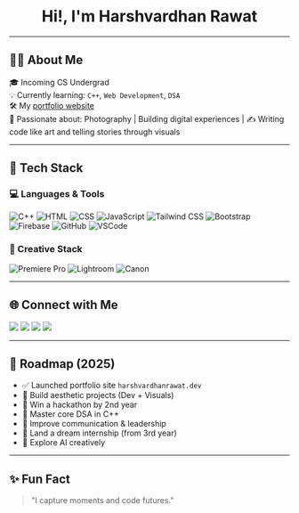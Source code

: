 <!-- GitHub Profile README for HarshvardhanRawat -->

<h1 align="center">Hi!, I'm Harshvardhan Rawat</h1>

---

## 🧑‍💻 About Me

🎓 Incoming CS Undergrad   
💡 Currently learning: `C++`, `Web Development`, `DSA`  
🛠️ My [portfolio website](https://harshvardhanrawat.dev)  
📸 Passionate about: Photography | Building digital experiences |
✍️ Writing code like art and telling stories through visuals  

---

## 🔧 Tech Stack

### 💻 Languages & Tools  
![C++](https://img.shields.io/badge/-C++-00599C?style=for-the-badge&logo=cplusplus&logoColor=white)
![HTML](https://img.shields.io/badge/-HTML5-E34F26?style=for-the-badge&logo=html5&logoColor=white)
![CSS](https://img.shields.io/badge/-CSS3-1572B6?style=for-the-badge&logo=css3)
![JavaScript](https://img.shields.io/badge/-JavaScript-F7DF1E?style=for-the-badge&logo=javascript&logoColor=000)
![Tailwind CSS](https://img.shields.io/badge/-Tailwind_CSS-38B2AC?style=for-the-badge&logo=tailwind-css&logoColor=white)
![Bootstrap](https://img.shields.io/badge/-Bootstrap-563D7C?style=for-the-badge&logo=bootstrap&logoColor=white)
![Firebase](https://img.shields.io/badge/-Firebase-FFCA28?style=for-the-badge&logo=firebase&logoColor=black)
![GitHub](https://img.shields.io/badge/-GitHub-181717?style=for-the-badge&logo=github)
![VSCode](https://img.shields.io/badge/-VSCode-007ACC?style=for-the-badge&logo=visual-studio-code)

### 🎥 Creative Stack  
![Premiere Pro](https://img.shields.io/badge/-Premiere%20Pro-9999FF?style=for-the-badge&logo=adobe-premiere-pro&logoColor=white)
![Lightroom](https://img.shields.io/badge/-Lightroom-31A8FF?style=for-the-badge&logo=adobe-lightroom&logoColor=white)
![Canon](https://img.shields.io/badge/-Canon-E60026?style=for-the-badge&logo=canon&logoColor=white)

---

## 🌐 Connect with Me

<p align="left">
  <a href="https://www.harshvardhanrawat.dev" target="_blank"><img src="https://img.shields.io/badge/Website-%230A0A0A.svg?style=for-the-badge&logo=firefox&logoColor=white" /></a>
  <a href="https://linkedin.com/in/harshvardhan-rawat" target="_blank"><img src="https://img.shields.io/badge/LinkedIn-%230077B5.svg?style=for-the-badge&logo=linkedin&logoColor=white" /></a>
  <a href="https://x.com/HarshvardhanRaw" target="_blank"><img src="https://img.shields.io/badge/Twitter-%231DA1F2.svg?style=for-the-badge&logo=x&logoColor=white" /></a>
  <a href="https://instagram.com/_harsh598" target="_blank"><img src="https://img.shields.io/badge/Instagram-%23E4405F.svg?style=for-the-badge&logo=instagram&logoColor=white" /></a>
</p>

---

## 🧭 Roadmap (2025)

- ✅ Launched portfolio site `harshvardhanrawat.dev`
- 🔭 Build aesthetic projects (Dev + Visuals)
- 🎯 Win a hackathon by 2nd year
- 🧠 Master core DSA in C++
- 🧩 Improve communication & leadership
- 💼 Land a dream internship (from 3rd year)
- 🧩 Explore AI creatively

---

## ✨ Fun Fact

> "I capture moments and code futures."

